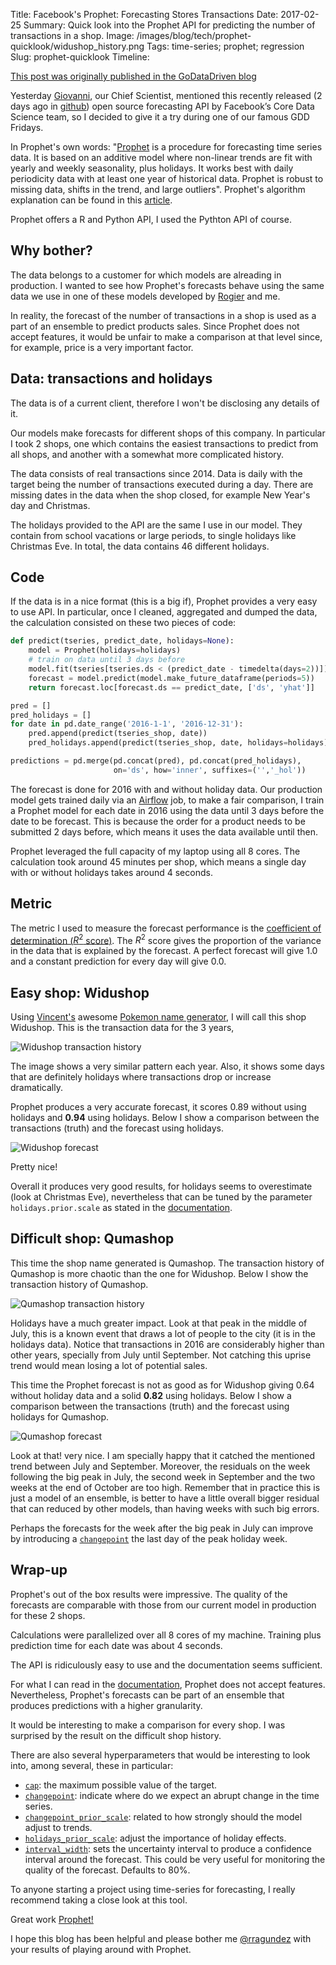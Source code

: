 Title: Facebook's Prophet: Forecasting Stores Transactions
Date: 2017-02-25
Summary:  Quick look into the Prophet API for predicting the number of transactions in a shop.
Image: /images/blog/tech/prophet-quicklook/widushop_history.png
Tags: time-series; prophet; regression
Slug: prophet-quicklook
Timeline:

[This post was originally published in the GoDataDriven blog](https://blog.godatadriven.com/prophet-quicklook)

Yesterday [Giovanni](https://godatadriven.com/players/giovanni-lanzani), our Chief Scientist, mentioned this recently released (2 days ago in [github](https://github.com/facebookincubator/prophet)) open source forecasting API by Facebook’s Core Data Science team, so I decided to give it a try during one of our famous GDD Fridays.

In Prophet's own words: "[Prophet](https://facebookincubator.github.io/prophet/) is a procedure for forecasting time series data. It is based on an additive model where non-linear trends are fit with yearly and weekly seasonality, plus holidays. It works best with daily periodicity data with at least one year of historical data. Prophet is robust to missing data, shifts in the trend, and large outliers". Prophet's algorithm explanation can be found in this [article](https://facebookincubator.github.io/prophet/static/prophet_paper_20170113.pdf).

Prophet offers a R and Python API, I used the Pythton API of course.

## Why bother?

The data belongs to a customer for which models are alreading in production. I wanted to see how Prophet's forecasts behave using the same data we use in one of these models developed by [Rogier](https://godatadriven.com/players/rogier-vandergeer) and me.

In reality, the forecast of the number of transactions in a shop is used as a part of an ensemble to predict products sales. Since Prophet does not accept features, it would be unfair to make a comparison at that level since, for example, price is a very important factor.

## Data: transactions and holidays

The data is of a current client, therefore I won't be disclosing any details of it.

 Our models make forecasts for different shops of this company. In particular I took 2 shops, one which contains the easiest transactions to predict from all shops, and another with a somewhat more complicated history.

The data consists of real transactions since 2014. Data is daily with the target being the number of transactions executed during a day. There are missing dates in the data when the shop closed, for example New Year's day and Christmas.

The holidays provided to the API are the same I use in our model. They contain from school vacations or large periods, to single holidays like Christmas Eve. In total, the data contains 46 different holidays.

## Code

If the data is in a nice format (this is a big if), Prophet provides a very easy to use API. In particular, once I cleaned, aggregated and dumped the data, the calculation consisted on these two pieces of code:

```python
def predict(tseries, predict_date, holidays=None):
    model = Prophet(holidays=holidays)
    # train on data until 3 days before
    model.fit(tseries[tseries.ds < (predict_date - timedelta(days=2))])
    forecast = model.predict(model.make_future_dataframe(periods=5))
    return forecast.loc[forecast.ds == predict_date, ['ds', 'yhat']]

pred = []
pred_holidays = []
for date in pd.date_range('2016-1-1', '2016-12-31'):
    pred.append(predict(tseries_shop, date))
    pred_holidays.append(predict(tseries_shop, date, holidays=holidays))

predictions = pd.merge(pd.concat(pred), pd.concat(pred_holidays),
                       on='ds', how='inner', suffixes=('','_hol'))
```

The forecast is done for 2016 with and without holiday data. Our production model gets trained daily via an [Airflow](https://airflow.incubator.apache.org/) job, to make a fair comparison, I train a Prophet model for each date in 2016 using the data until 3 days before the date to be forecast. This is because the order for a product needs to be submitted 2 days before, which means it uses the data available until then.

Prophet leveraged the full capacity of my laptop using all 8 cores. The calculation took around 45 minutes per shop, which means a single day with or without holidays takes around 4 seconds.

## Metric

The metric I used to measure the forecast performance is the [coefficient of determination ($R^2$ score)](https://en.wikipedia.org/wiki/Coefficient_of_determination). The $R^2$ score gives the proportion of the variance in the data that is explained by the forecast. A perfect forecast will give 1.0 and a constant prediction for every day will give 0.0.

## Easy shop: Widushop

Using [Vincent's](https://godatadriven.com/players/vincent-warmerdam) awesome [Pokemon name generator](http://tnaas.com/), I will call this shop Widushop. This is the transaction data for the 3 years,

![Widushop transaction history](/images/blog/tech/prophet-quicklook/widushop_history.png)

The image shows a very similar pattern each year. Also, it shows some days that are definitely holidays where transactions drop or increase dramatically.

Prophet produces a very accurate forecast, it scores 0.89 without using holidays and **0.94** using holidays. Below I show a comparison between the transactions (truth) and the forecast using holidays.

![Widushop forecast](/images/blog/tech/prophet-quicklook/widushop_forecast.png)

Pretty nice!

Overall it produces very good results, for holidays seems to overestimate (look at Christmas Eve), nevertheless that can be tuned by the parameter `holidays.prior.scale` as stated in the [documentation](https://facebookincubator.github.io/prophet/docs/holiday_effects.html).


## Difficult shop: Qumashop

This time the shop name generated is Qumashop. The transaction history of Qumashop is more chaotic than the one for Widushop. Below I show the transaction history of Qumashop.

![Qumashop transaction history](/images/blog/tech/prophet-quicklook/qumashop_history.png)

Holidays have a much greater impact. Look at that peak in the middle of July, this is a known event that draws a lot of people to the city (it is in the holidays data). Notice that transactions in 2016 are considerably higher than other years, specially from July until September. Not catching this uprise trend would mean losing a lot of potential sales.

This time the Prophet forecast is not as good as for Widushop giving 0.64 without holiday data and a solid **0.82** using holidays. Below I show a comparison between the transactions (truth) and the forecast using holidays for Qumashop.

![Qumashop forecast](/images/blog/tech/prophet-quicklook/qumashop_forecast.png)

Look at that! very nice. I am specially happy that it catched the mentioned trend between July and September. Moreover, the residuals on the week following the big peak in July, the second week in September and the two weeks at the end of October are too high.
Remember that in practice this is just a model of an ensemble, is better to have a little overall bigger residual that can reduced by other models, than having weeks with such big errors.

Perhaps the forecasts for the week after the big peak in July can improve by introducing a [`changepoint`](https://facebookincubator.github.io/prophet/docs/trend_changepoints.html) the last day of the peak holiday week.

## Wrap-up

Prophet's out of the box results were impressive. The quality of the forecasts are comparable with those from our current model in production for these 2 shops.

Calculations were parallelized over all 8 cores of my machine. Training plus prediction time for each date was about 4 seconds.

The API is ridiculously easy to use and the documentation seems sufficient.

For what I can read in the [documentation](https://facebookincubator.github.io/prophet/docs/quick_start.html), Prophet does not accept features. Nevertheless, Prophet's forecasts can be part of an ensemble that produces predictions with a higher granularity.

It would be interesting to make a comparison for every shop. I was surprised by the result on the difficult shop history.

There are also several hyperparameters that would be interesting to look into, among several, these in particular:

* [`cap`](https://facebookincubator.github.io/prophet/docs/forecasting_growth.html): the maximum possible value of the target.
* [`changepoint`](https://facebookincubator.github.io/prophet/docs/trend_changepoints.html): indicate where do we expect an abrupt change in the time series.
* [`changepoint_prior_scale`](https://facebookincubator.github.io/prophet/docs/trend_changepoints.html): related to how strongly should the model adjust to trends.
* [`holidays_prior_scale`](https://facebookincubator.github.io/prophet/docs/holiday_effects.html): adjust the importance of holiday effects.
* [`interval_width`](https://facebookincubator.github.io/prophet/docs/uncertainty_intervals.html): sets the uncertainty interval to produce a confidence interval around the forecast. This could be very useful for monitoring the quality of the forecast. Defaults to 80%.

To anyone starting a project using time-series for forecasting, I really recommend taking a close look at this tool.

Great work [Prophet!](https://facebookincubator.github.io/prophet/)

I hope this blog has been helpful and please bother me [@rragundez](https://twitter.com/rragundez) with your results of playing around with Prophet.
